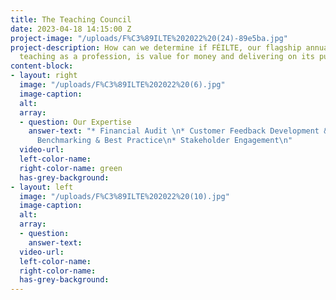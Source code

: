 ```yaml
---
title: The Teaching Council
date: 2023-04-18 14:15:00 Z
project-image: "/uploads/F%C3%89ILTE%202022%20(24)-89e5ba.jpg"
project-description: How can we determine if FÉILTE, our flagship annual event promoting
  teaching as a profession, is value for money and delivering on its purpose?
content-block:
- layout: right
  image: "/uploads/F%C3%89ILTE%202022%20(6).jpg"
  image-caption: 
  alt: 
  array:
  - question: Our Expertise
    answer-text: "* Financial Audit \n* Customer Feedback Development & Analysis\n*
      Benchmarking & Best Practice\n* Stakeholder Engagement\n"
  video-url: 
  left-color-name: 
  right-color-name: green
  has-grey-background: 
- layout: left
  image: "/uploads/F%C3%89ILTE%202022%20(10).jpg"
  image-caption: 
  alt: 
  array:
  - question: 
    answer-text: 
  video-url: 
  left-color-name: 
  right-color-name: 
  has-grey-background: 
---
```


